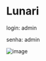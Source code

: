 # Lunari
<p>login: admin</p>
<p>senha: admin</p>

![image](https://github.com/joao-carmassi/Lunari/assets/90992816/8f3dc91b-0ca8-4142-bc98-5b03e1e0492c)
